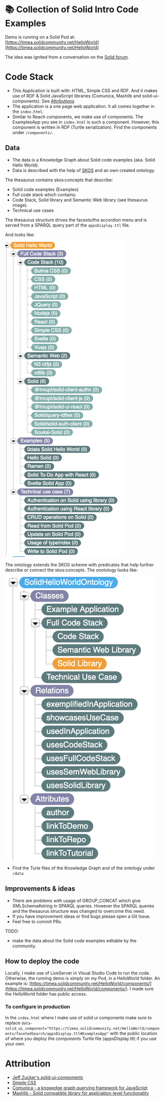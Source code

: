 # 📚 Collection of Solid Intro Code Examples

Demo is running on a Solid Pod at: [https://timea.solidcommunity.net/HelloWorld](https://timea.solidcommunity.net/HelloWorld)

The idea was ignited from a conversation on the [Solid forum](https://forum.solidproject.org/t/yet-another-solid-hello-world/4883/38).

# Code Stack

* This Application is built with: HTML, Simple CSS and RDF. And it makes use of RDF & Solid JavaScript libraries (Comunica, Mashlib and solid-ui-components). See [Attributions](#Attribution)
* The application is a one page web application. It all comes together in the `index.html`. 
* Similar to Reach components, we make use of components. The ExamplesApp you see in `index.html` is such a component. However, this component is written in RDF (Turtle serialization). Find the components under `/components/`.

## Data

* The data is a Knowledge Graph about Solid code examples (aka. Solid Hello World). 
* Data is described with the help of [SKOS](https://www.w3.org/2004/02/skos/) and an own created ontology.

The thesaurus contains skos:concepts that describe:
* Solid code examples (Examples)
* Full code stack which contains:
* Code Stack, Solid library and Semantic Web library (see thesaurus image).
* Technical use cases

The thesaurus structure drives the facests/the accordion menu and is served from a SPARQL query part of the `appsDisplay.ttl` file. 

And looks like:

![Solid Hello Worlds SKOS Thesaurus](/docs/SolidHelloWorldsSKOSThesaurus.png)

The ontology extends the SKOS scheme with predicates that help further describe or connect the skos:concepts. The onotology looks like:

![Solid Hello Worlds ontology](/docs/SolidHelloWorldsOntology.png)

* Find the Turle files of the Knowledge Graph and of the ontology under `/data`

## Improvements & ideas

* There are problems with usage of GROUP_CONCAT which give XMLSchema#string in SPARQL queries. However the SPARQL queries and the thesaurus structure was changed to overcome this need.
* If you have improvement ideas or find bugs please open a Git Issue. 
* Feel free to commit PRs. 

TODO:
* make the data about the Solid code examples editable by the community.
 
 ## How to deploy the code

Locally, I make use of LiveServer in Visual Studio Code to run the code. 
Otherwise, the running demo is simply on my Pod, in a HelloWorld folder. An example is: [https://timea.solidcommunity.net/HelloWorld/components/](https://timea.solidcommunity.net/HelloWorld/components/). I made sure the HelloWorld folder has public access.  

### To configure in production

In the `index.html` where I make use of solid ui components make sure to replace `data-solid_ui_component="https://timea.solidcommunity.net/HelloWorld/components/facetedSearch/appsDisplay.ttl#ExamplesApp"` with the public location of where you deploy the components Turtle file (appsDisplay.ttl) if you use your own.

# Attribution

* [Jeff Zucker's solid-ui-components](https://github.com/jeff-zucker/solid-ui-components)
* [Simple CSS](https://simplecss.org/)
* [Comunica - a knowedge graph querying framework for JavaScript](https://github.com/comunica/comunica)
* [Mashlib - Solid compatible library for applciation-level functionality](https://github.com/solid/mashlib)
